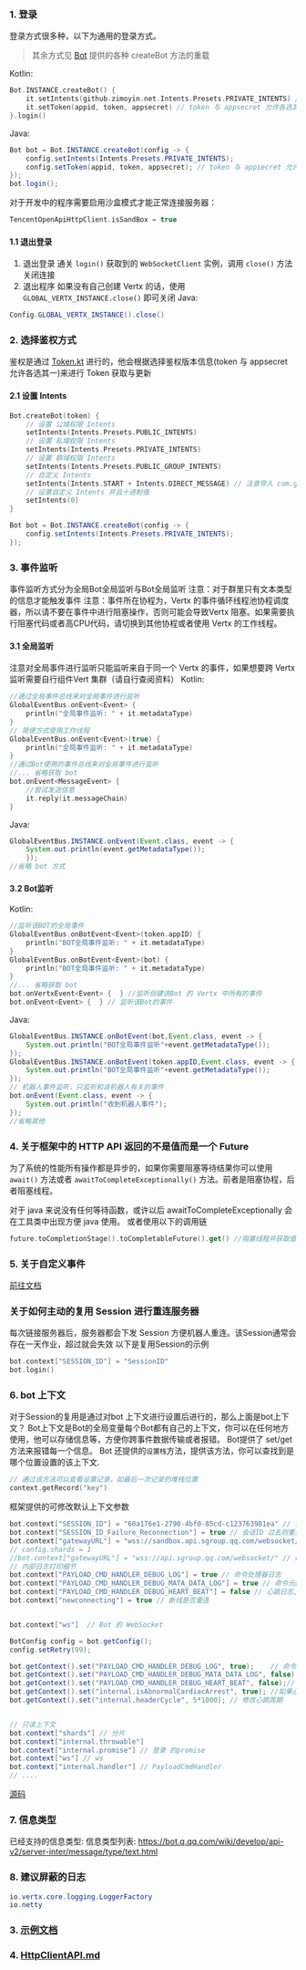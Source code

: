 ### 1. 登录
登录方式很多种，以下为通用的登录方式。
> 其余方式见 [Bot](src%2Fmain%2Fkotlin%2Fgithub%2Fzimoyin%2Fbot%2FBot.kt) 提供的各种 createBot 方法的重载

Kotlin:
```kotlin
Bot.INSTANCE.createBot() {
    it.setIntents(github.zimoyin.net.Intents.Presets.PRIVATE_INTENTS) //设置权限
    it.setToken(appid, token, appsecret) // token 与 appsecret 允许各选其一
}.login()
```

Java:
```java
Bot bot = Bot.INSTANCE.createBot(config -> {
    config.setIntents(Intents.Presets.PRIVATE_INTENTS);
    config.setToken(appid, token, appsecret); // token 与 appsecret 允许各选其一
});
bot.login();
```

对于开发中的程序需要启用沙盒模式才能正常连接服务器：
```kotlin
TencentOpenApiHttpClient.isSandBox = true
```
#### 1.1 退出登录
1. 退出登录
   通关 `login()` 获取到的 `WebSocketClient` 实例，调用 `close()` 方法关闭连接
2. 退出程序
   如果没有自己创建 Vertx 的话，使用 `GLOBAL_VERTX_INSTANCE.close()` 即可关闭
   Java:
```java
Config.GLOBAL_VERTX_INSTANCE().close()
```

### 2. 选择鉴权方式
鉴权是通过 [Token.kt](src%2Fmain%2Fkotlin%2Fgithub%2Fzimoyin%2Fnet%2FToken.kt) 进行的，他会根据选择鉴权版本信息(token 与 appsecret 允许各选其一)来进行 Token 获取与更新

#### 2.1 设置 Intents
```kotlin
Bot.createBot(token) {
    // 设置 公域权限 Intents
    setIntents(Intents.Presets.PUBLIC_INTENTS)
    // 设置 私域权限 Intents
    setIntents(Intents.Presets.PRIVATE_INTENTS)
    // 设置 群域权限 Intents
    setIntents(Intents.Presets.PUBLIC_GROUP_INTENTS)
    // 自定义 Intents
    setIntents(Intents.START + Intents.DIRECT_MESSAGE) // 注意导入 com.github.zimoyin.qqbot.net.plus
    // 设置自定义 Intents 并且十进制值
    setIntents(0)
}
```

```java
Bot bot = Bot.INSTANCE.createBot(config -> {
    config.setIntents(Intents.Presets.PRIVATE_INTENTS);
});
```

### 3. 事件监听
事件监听方式分为全局Bot全局监听与Bot全局监听
注意：对于群里只有文本类型的信息才能触发事件
注意：事件所在协程为，Vertx 的事件循环线程池协程调度器，所以请不要在事件中进行阻塞操作，否则可能会导致Vertx 阻塞。如果需要执行阻塞代码或者高CPU代码，请切换到其他协程或者使用 Vertx 的工作线程。
#### 3.1 全局监听
注意对全局事件进行监听只能监听来自于同一个 Vertx 的事件，如果想要跨 Vertx 监听需要自行组件Vert 集群（请自行查阅资料）
Kotlin:
```kotlin
//通过全局事件总线来对全局事件进行监听
GlobalEventBus.onEvent<Event> {
    println("全局事件监听: " + it.metadataType)
}
// 简便方式使用工作线程
GlobalEventBus.onEvent<Event>(true) {
    println("全局事件监听: " + it.metadataType)
}
//通过Bot使用的事件总线来对全局事件进行监听
//... 省略获取 bot
bot.onEvent<MessageEvent> {
    //尝试发送信息
    it.reply(it.messageChain)
}
```

Java:
```java
GlobalEventBus.INSTANCE.onEvent(Event.class, event -> {
    System.out.println(event.getMetadataType());
    });
//省略 bot 方式
```
#### 3.2 Bot监听
Kotlin:
```kotlin
//监听该BOT的全局事件
GlobalEventBus.onBotEvent<Event>(token.appID) {
    println("BOT全局事件监听: " + it.metadataType)
}
GlobalEventBus.onBotEvent<Event>(bot) {
    println("BOT全局事件监听: " + it.metadataType)
}
//... 省略获取 bot
bot.onVertxEvent<Event> {  } //监听创建该Bot 的 Vertx 中所有的事件
bot.onEvent<Event> {  } // 监听该Bot的事件
```
Java:
```java
GlobalEventBus.INSTANCE.onBotEvent(bot,Event.class, event -> {
    System.out.println("BOT全局事件监听"+event.getMetadataType());
});
GlobalEventBus.INSTANCE.onBotEvent(token.appID,Event.class, event -> {
    System.out.println("BOT全局事件监听"+event.getMetadataType());
});
// 机器人事件监听，只监听和该机器人有关的事件
bot.onEvent(Event.class, event -> {
    System.out.println("收到机器人事件");
});
//省略其他
```
### 4. 关于框架中的 HTTP API 返回的不是值而是一个 Future
为了系统的性能所有操作都是异步的，如果你需要阻塞等待结果你可以使用 `await()` 方法或者 `awaitToCompleteExceptionally()` 方法。前者是阻塞协程，后者阻塞线程。

对于 java 来说没有任何等待函数，或许以后 awaitToCompleteExceptionally 会在工具类中出现方便 java 使用。
或者使用以下的调用链
```kotlin
future.toCompletionStage().toCompletableFuture().get() //阻塞线程并获取值

```

### 5. 关于自定义事件
[前往文档](CustomEvent.md)

### 关于如何主动的复用 Session 进行重连服务器
每次链接服务器后，服务器都会下发 Session 方便机器人重连。该Session通常会存在一天作业，超过就会失效
以下是复用Session的示例
```kotlin
bot.context["SESSION_ID"] = "SessionID"
bot.login()
```

### 6. bot 上下文
对于Session的复用是通过对bot 上下文进行设置后进行的，那么上面是bot上下文？
Bot上下文是Bot的全局变量每个Bot都有自己的上下文，你可以在任何地方使用，他可以存储信息等，方便你跨事件数据传输或者报错。
Bot提供了 set/get 方法来报错每一个信息。
Bot 还提供的`设置栈`方法，提供该方法，你可以查找到是哪个位置设置的该上下文.
```kotlin
// 通过该方法可以查看设置记录，如最后一次记录的堆栈位置
context.getRecord("key")
```
框架提供的可修改默认上下文参数
```kotlin
bot.context["SESSION_ID"] = "60a176e1-2790-4bf0-85cd-c123763981ea" // 设置Session ID 用于复用已经存在的会话。注意：适用于沙盒环境，正式环境请谨慎使用
bot.context["SESSION_ID_Failure_Reconnection"] = true // 会话ID 过去则重连
bot.context["gatewayURL"] = "wss://sandbox.api.sgroup.qq.com/websocket/" // 硬编码设置wss接入点同时shards设置为1.不推荐使用
// config.shards = 1
//bot.context["gatewayURL"] = "wss://api.sgroup.qq.com/websocket/" // 硬编码设置wss接入点同时shards设置为1.不推荐使用
// 内部日志打印细节
bot.context["PAYLOAD_CMD_HANDLER_DEBUG_LOG"] = true // 命令处理器日志
bot.context["PAYLOAD_CMD_HANDLER_DEBUG_MATA_DATA_LOG"] = true // 命令元数据日志
bot.context["PAYLOAD_CMD_HANDLER_DEBUG_HEART_BEAT"] = false // 心跳日志,不能单独开启应该与上面两个其中一个一并开启
bot.context["newconnecting"] = true // 断线是否重连


bot.context["ws"]  // Bot 的 WebSocket
```

```java
BotConfig config = bot.getConfig();
config.setRetry(99);

bot.getContext().set("PAYLOAD_CMD_HANDLER_DEBUG_LOG", true);    // 命令处理器日志
bot.getContext().set("PAYLOAD_CMD_HANDLER_DEBUG_MATA_DATA_LOG", false); // 命令元数据日志
bot.getContext().set("PAYLOAD_CMD_HANDLER_DEBUG_HEART_BEAT", false);// 心跳日志,不能单独开启应该与上面两个其中一个一并开启
bot.getContext().set("internal.isAbnormalCardiacArrest", true); //如果心跳在 心跳周期 + 30s 内没有发送出去就抛出异常
bot.getContext().set("internal.headerCycle", 5*1000); // 修改心跳周期


// 只读上下文
bot.context["shards"] // 分片
bot.context["internal.throwable"]
bot.context["internal.promise"] // 登录 的promise
bot.context["ws"] // ws
bot.context["internal.handler"] // PayloadCmdHandler
// ....
```

[源码](..%2Fsrc%2Fmain%2Fkotlin%2Fcom%2Fgithub%2Fzimoyin%2Fqqbot%2Fbot%2FBotContent.kt)

### 7. 信息类型
已经支持的信息类型:
信息类型列表: https://bot.q.qq.com/wiki/develop/api-v2/server-inter/message/type/text.html

### 8. 建议屏蔽的日志
```java
io.vertx.core.logging.LoggerFactory
io.netty
```

### 3. [示例文档](%E7%A4%BA%E4%BE%8B.md)
### 4. [HttpClientAPI.md](HttpClientAPI.md)
